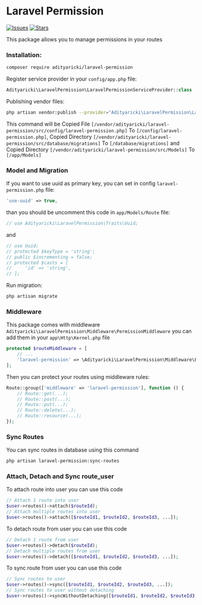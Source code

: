 # Laravel Permission

[![Issues](https://img.shields.io/github/issues/Aditya170700/laravel-permission?style=flat-square)](https://github.com/Aditya170700/contact/issues)
[![Stars](https://img.shields.io/github/stars/Aditya170700/laravel-permission?style=flat-square)](https://github.com/Aditya170700/contact/star)

This package allows you to manage permissions in your routes

### Installation:

```bash
composer require adityaricki/laravel-permission
```

Register service provider in your `config/app.php` file:

```php
Adityaricki\LaravelPermission\LaravelPermissionServiceProvider::class
```

Publishing vendor files:

```bash
php artisan vendor:publish --provider="Adityaricki\LaravelPermission\LaravelPermissionServiceProvider"
```

This command will be
Copied File `[/vendor/adityaricki/laravel-permission/src/config/laravel-permission.php]` To `[/config/laravel-permission.php]`, Copied Directory `[/vendor/adityaricki/laravel-permission/src/database/migrations]` To `[/database/migrations]` and Copied Directory `[/vendor/adityaricki/laravel-permission/src/Models]` To `[/app/Models]`

### Model and Migration

If you want to use uuid as primary key, you can set in config `laravel-permission.php` file:

```php
'use-uuid' => true,
```

than you should be uncomment this code in `app/Models/Route` file:

```php
// use Adityaricki\LaravelPermission\Traits\Uuid;
```

and

```php
// use Uuid;
// protected $keyType = 'string';
// public $incrementing = false;
// protected $casts = [
//     'id' => 'string',
// ];
```

Run migration:

```bash
php artisan migrate
```

### Middleware

This package comes with middleware `Adityaricki\LaravelPermission\Middleware\PermissionMiddleware`
you can add them in your `app\Http\Kernel.php` file

```php
protected $routeMiddleware = [
    // ...
    'laravel-permission' => \Adityaricki\LaravelPermission\Middleware\PermissionMiddleware::class,
];
```

Then you can protect your routes using middleware rules:

```php
Route::group(['middleware' => 'laravel-permission'], function () {
    // Route::get(...);
    // Route::post(...);
    // Route::put(...);
    // Route::delete(...);
    // Route::resource(...);
});
```

### Sync Routes

You can sync routes in database using this command

```bash
php artisan laravel-permission:sync-routes
```

### Attach, Detach and Sync route_user

To attach route into user you can use this code

```php
// Attach 1 route into user
$user->routes()->attach($routeId);
// Attach multiple routes into user
$user->routes()->attach([$routeId1, $routeId2, $routeId3, ...]);
```

To detach route from user you can use this code

```php
// Detach 1 route from user
$user->routes()->detach($routeId);
// Detach multiple routes from user
$user->routes()->detach([$routeId1, $routeId2, $routeId3, ...]);
```

To sync route from user you can use this code

```php
// Sync routes to user
$user->routes()->sync([$routeId1, $routeId2, $routeId3, ...]);
// Sync routes to user without detaching
$user->routes()->syncWithoutDetaching([$routeId1, $routeId2, $routeId3, ...]);
```
